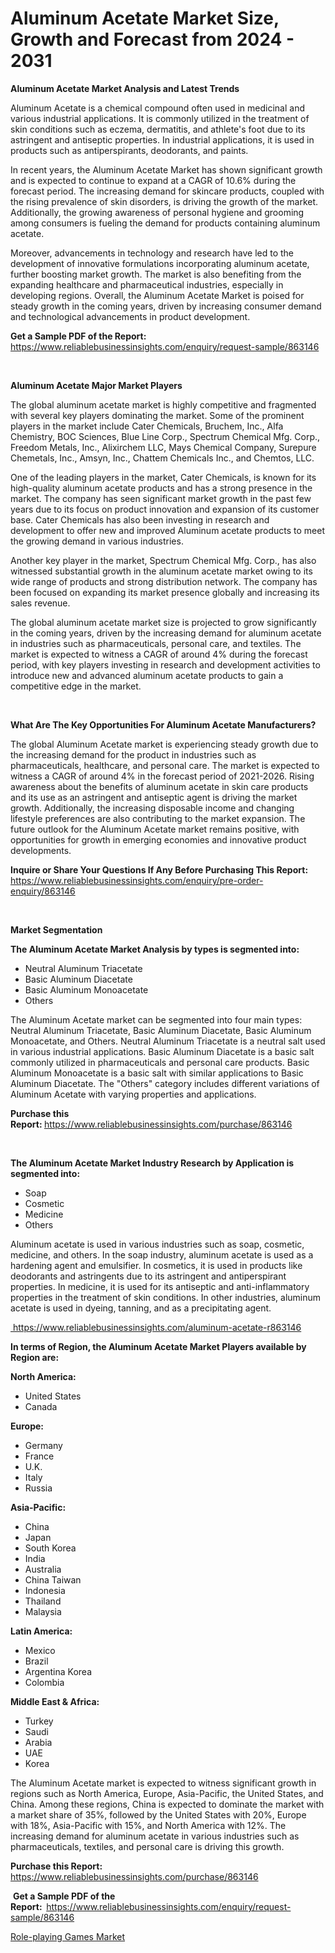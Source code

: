 <p><h1>Aluminum Acetate Market Size, Growth and Forecast from 2024 - 2031</h1></p><p><strong>Aluminum Acetate Market Analysis and Latest Trends</strong></p>
<p><p>Aluminum Acetate is a chemical compound often used in medicinal and various industrial applications. It is commonly utilized in the treatment of skin conditions such as eczema, dermatitis, and athlete's foot due to its astringent and antiseptic properties. In industrial applications, it is used in products such as antiperspirants, deodorants, and paints.</p><p>In recent years, the Aluminum Acetate Market has shown significant growth and is expected to continue to expand at a CAGR of 10.6% during the forecast period. The increasing demand for skincare products, coupled with the rising prevalence of skin disorders, is driving the growth of the market. Additionally, the growing awareness of personal hygiene and grooming among consumers is fueling the demand for products containing aluminum acetate.</p><p>Moreover, advancements in technology and research have led to the development of innovative formulations incorporating aluminum acetate, further boosting market growth. The market is also benefiting from the expanding healthcare and pharmaceutical industries, especially in developing regions. Overall, the Aluminum Acetate Market is poised for steady growth in the coming years, driven by increasing consumer demand and technological advancements in product development.</p></p>
<p><strong>Get a Sample PDF of the Report:&nbsp;</strong> <a href="https://www.reliablebusinessinsights.com/enquiry/request-sample/863146">https://www.reliablebusinessinsights.com/enquiry/request-sample/863146</a></p>
<p>&nbsp;</p>
<p><strong>Aluminum Acetate Major Market Players</strong></p>
<p><p>The global aluminum acetate market is highly competitive and fragmented with several key players dominating the market. Some of the prominent players in the market include Cater Chemicals, Bruchem, Inc., Alfa Chemistry, BOC Sciences, Blue Line Corp., Spectrum Chemical Mfg. Corp., Freedom Metals, Inc., Alixirchem LLC, Mays Chemical Company, Surepure Chemetals, Inc., Amsyn, Inc., Chattem Chemicals Inc., and Chemtos, LLC.</p><p>One of the leading players in the market, Cater Chemicals, is known for its high-quality aluminum acetate products and has a strong presence in the market. The company has seen significant market growth in the past few years due to its focus on product innovation and expansion of its customer base. Cater Chemicals has also been investing in research and development to offer new and improved Aluminum acetate products to meet the growing demand in various industries.</p><p>Another key player in the market, Spectrum Chemical Mfg. Corp., has also witnessed substantial growth in the aluminum acetate market owing to its wide range of products and strong distribution network. The company has been focused on expanding its market presence globally and increasing its sales revenue.</p><p>The global aluminum acetate market size is projected to grow significantly in the coming years, driven by the increasing demand for aluminum acetate in industries such as pharmaceuticals, personal care, and textiles. The market is expected to witness a CAGR of around 4% during the forecast period, with key players investing in research and development activities to introduce new and advanced aluminum acetate products to gain a competitive edge in the market.</p></p>
<p>&nbsp;</p>
<p><strong>What Are The Key Opportunities For Aluminum Acetate Manufacturers?</strong></p>
<p><p>The global Aluminum Acetate market is experiencing steady growth due to the increasing demand for the product in industries such as pharmaceuticals, healthcare, and personal care. The market is expected to witness a CAGR of around 4% in the forecast period of 2021-2026. Rising awareness about the benefits of aluminum acetate in skin care products and its use as an astringent and antiseptic agent is driving the market growth. Additionally, the increasing disposable income and changing lifestyle preferences are also contributing to the market expansion. The future outlook for the Aluminum Acetate market remains positive, with opportunities for growth in emerging economies and innovative product developments.</p></p>
<p><strong>Inquire or Share Your Questions If Any Before Purchasing This Report:</strong> <a href="https://www.reliablebusinessinsights.com/enquiry/pre-order-enquiry/863146">https://www.reliablebusinessinsights.com/enquiry/pre-order-enquiry/863146</a></p>
<p>&nbsp;</p>
<p><strong>Market Segmentation</strong></p>
<p><strong>The Aluminum Acetate Market Analysis by types is segmented into:</strong></p>
<p><ul><li>Neutral Aluminum Triacetate</li><li>Basic Aluminum Diacetate</li><li>Basic Aluminum Monoacetate</li><li>Others</li></ul></p>
<p><p>The Aluminum Acetate market can be segmented into four main types: Neutral Aluminum Triacetate, Basic Aluminum Diacetate, Basic Aluminum Monoacetate, and Others. Neutral Aluminum Triacetate is a neutral salt used in various industrial applications. Basic Aluminum Diacetate is a basic salt commonly utilized in pharmaceuticals and personal care products. Basic Aluminum Monoacetate is a basic salt with similar applications to Basic Aluminum Diacetate. The "Others" category includes different variations of Aluminum Acetate with varying properties and applications.</p></p>
<p><strong>Purchase this Report:&nbsp;</strong><a href="https://www.reliablebusinessinsights.com/purchase/863146">https://www.reliablebusinessinsights.com/purchase/863146</a></p>
<p>&nbsp;</p>
<p><strong>The Aluminum Acetate Market Industry Research by Application is segmented into:</strong></p>
<p><ul><li>Soap</li><li>Cosmetic</li><li>Medicine</li><li>Others</li></ul></p>
<p><p>Aluminum acetate is used in various industries such as soap, cosmetic, medicine, and others. In the soap industry, aluminum acetate is used as a hardening agent and emulsifier. In cosmetics, it is used in products like deodorants and astringents due to its astringent and antiperspirant properties. In medicine, it is used for its antiseptic and anti-inflammatory properties in the treatment of skin conditions. In other industries, aluminum acetate is used in dyeing, tanning, and as a precipitating agent.</p></p>
<p><a href="https://www.reliablebusinessinsights.com/aluminum-acetate-r863146">&nbsp;https://www.reliablebusinessinsights.com/aluminum-acetate-r863146</a></p>
<p><strong>In terms of Region, the Aluminum Acetate Market Players available by Region are:</strong></p>
<p>
    <p> <strong> North America: </strong>
        <ul>
            <li>United States</li>
            <li>Canada</li>
        </ul>
        </p> 
    <p> <strong> Europe: </strong>
        <ul>
            <li>Germany</li>
            <li>France</li>
            <li>U.K.</li>
            <li>Italy</li>
            <li>Russia</li>
        </ul>
        </p> 
    <p> <strong> Asia-Pacific: </strong>
        <ul>
            <li>China</li>
            <li>Japan</li>
            <li>South Korea</li>
            <li>India</li>
            <li>Australia</li>
            <li>China Taiwan</li>
            <li>Indonesia</li>
            <li>Thailand</li>
            <li>Malaysia</li>
        </ul>
        </p> 
    <p> <strong> Latin America: </strong>
        <ul>
            <li>Mexico</li>
            <li>Brazil</li>
            <li>Argentina Korea</li>
            <li>Colombia</li>
        </ul>
        </p> 
    <p> <strong> Middle East & Africa: </strong>
        <ul>
            <li>Turkey</li>
            <li>Saudi</li>
            <li>Arabia</li>
            <li>UAE</li>
            <li>Korea</li>
        </ul>
    </p>
    </p>
<p><p>The Aluminum Acetate market is expected to witness significant growth in regions such as North America, Europe, Asia-Pacific, the United States, and China. Among these regions, China is expected to dominate the market with a market share of 35%, followed by the United States with 20%, Europe with 18%, Asia-Pacific with 15%, and North America with 12%. The increasing demand for aluminum acetate in various industries such as pharmaceuticals, textiles, and personal care is driving this growth.</p></p>
<p><strong>Purchase this Report: </strong><a href="https://www.reliablebusinessinsights.com/purchase/863146">https://www.reliablebusinessinsights.com/purchase/863146</a></p>
<p>&nbsp;<strong>Get a Sample PDF of the Report:&nbsp;&nbsp;</strong><a href="https://www.reliablebusinessinsights.com/enquiry/request-sample/863146">https://www.reliablebusinessinsights.com/enquiry/request-sample/863146</a></p>
<p><strong></strong></p>
<p><p><a href="https://github.com/jerrycopelandthomaswsqd8q/Market-Research-Report-List-3/blob/main/role-playing-games-market.md">Role-playing Games Market</a></p></p>